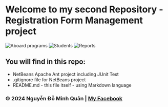 # Welcome to my second Repository - Registration Form Management project 

![Aboard programs](https://github.com/nguyenkunquan/registration-form-management/assets/152289671/bce872d3-ebe4-4a04-95eb-1de0cea53300)
![Students](https://github.com/nguyenkunquan/registration-form-management/assets/152289671/c7e473f1-68b2-4e17-b0b0-4a55a9701e99)
![Reports](https://github.com/nguyenkunquan/registration-form-management/assets/152289671/c3991f75-7734-43ae-9508-30dafea8cec9)

## You will find in this repo:

* NetBeans Apache Ant project including JUnit Test
* .gitignore file for NetBeans project
* README.md - this file itself - using Markdown language


### © 2024 Nguyễn Đỗ Minh Quân | [My Facebook](https://www.facebook.com/wuaanm)
